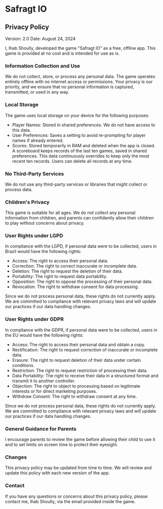 # Safragt IO
## Privacy Policy

Version: 2.0
Date: August 24, 2024

I, Ihab Shoully, developed the game "Safragt IO" as a free, offline app. This game is provided at no cost and is intended for use as is.

### Information Collection and Use

We do not collect, store, or process any personal data. The game operates entirely offline with no internet access or permissions. Your privacy is our priority, and we ensure that no personal information is captured, transmitted, or used in any way.

### Local Storage

The game uses local storage on your device for the following purposes:

* Player Names: Stored in shared preferences. We do not have access to this data.
* User Preferences: Saves a setting to avoid re-prompting for player names if already entered.
* Scores: Stored temporarily in RAM and deleted when the app is closed. A scoreboard keeps records of the last ten games, saved in shared preferences. This data continuously overrides to keep only the most recent ten records. Users can delete all records at any time.

### No Third-Party Services

We do not use any third-party services or libraries that might collect or process data.

### Children's Privacy

This game is suitable for all ages. We do not collect any personal information from children, and parents can confidently allow their children to play without concerns about privacy.

### User Rights under LGPD

In compliance with the LGPD, if personal data were to be collected, users in Brazil would have the following rights:

* Access: The right to access their personal data.
* Correction: The right to correct inaccurate or incomplete data.
* Deletion: The right to request the deletion of their data.
* Portability: The right to request data portability.
* Opposition: The right to oppose the processing of their personal data.
* Revocation: The right to withdraw consent for data processing.

Since we do not process personal data, these rights do not currently apply. We are committed to compliance with relevant privacy laws and will update our practices if our data handling changes.

### User Rights under GDPR

In compliance with the GDPR, if personal data were to be collected, users in the EU would have the following rights:

* Access: The right to access their personal data and obtain a copy.
* Rectification: The right to request correction of inaccurate or incomplete data.
* Erasure: The right to request deletion of their data under certain conditions.
* Restriction: The right to request restriction of processing their data.
* Data Portability: The right to receive their data in a structured format and transmit it to another controller.
* Objection: The right to object to processing based on legitimate interests or for direct marketing purposes.
* Withdraw Consent: The right to withdraw consent at any time.

Since we do not process personal data, these rights do not currently apply. We are committed to compliance with relevant privacy laws and will update our practices if our data handling changes.

### General Guidance for Parents

I encourage parents to review the game before allowing their child to use it and to set limits on screen time to protect their eyesight.

### Changes

This privacy policy may be updated from time to time. We will review and update this policy with each new version of the app.

### Contact

If you have any questions or concerns about this privacy policy, please contact me, Ihab Shoully, via the email provided inside the game.
